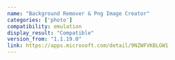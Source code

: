 ```yaml
---
name: "Background Remover & Png Image Creator"
categories: ['photo']
compatibility: emulation
display_result: "Compatible"
version_from: "1.1.19.0"
link: https://apps.microsoft.com/detail/9NZWFVKBLGW1
---
```

